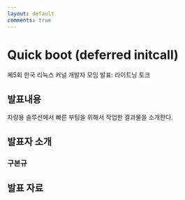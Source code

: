 ```yaml
---
layout: default
comments: true
---
```


# Quick boot (deferred initcall)
제5회 한국 리눅스 커널 개발자 모임 발표: 라이트닝 토크

## 발표내용
차량용 솔루션에서 빠른 부팅을 위해서 작업한 결과물을 소개한다.

## 발표자 소개

### 구본규

## 발표 자료
